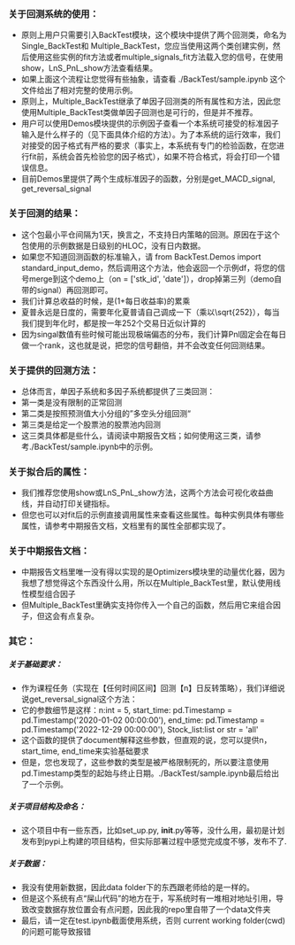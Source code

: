 ### 关于回测系统的使用：
- 原则上用户只需要引入BackTest模块，这个模块中提供了两个回测类，命名为Single_BackTest和 Multiple_BackTest，您应当使用这两个类创建实例，然后使用这些实例的fit方法或者multiple_signals_fit方法载入您的信号，在使用show，LnS_PnL_show方法查看结果。
- 如果上面这个流程让您觉得有些抽象，请查看 ./BackTest/sample.ipynb 这个文件给出了相对完整的使用示例。
- 原则上，Multiple_BackTest继承了单因子回测类的所有属性和方法，因此您使用Multiple_BackTest类做单因子回测也是可行的，但是并不推荐。
- 用户可以使用Demos模块提供的示例因子查看一个本系统可接受的标准因子输入是什么样子的（见下面具体介绍的方法）。为了本系统的运行效率，我们对接受的因子格式有严格的要求（事实上，本系统有专门的检验函数，在您进行fit前，系统会首先检验您的因子格式），如果不符合格式，将会打印一个错误信息。
- 目前Demos里提供了两个生成标准因子的函数，分别是get_MACD_signal, get_reversal_signal

### 关于回测的结果：
- 这个包最小平仓间隔为1天，换言之，不支持日内策略的回测。原因在于这个包使用的示例数据是日级别的HLOC，没有日内数据。
- 如果您不知道回测函数的标准输入，请 from BackTest.Demos import standard_input_demo，然后调用这个方法，他会返回一个示例df，将您的信号merge到这个demo上（on = ['stk_id', 'date']），drop掉第三列（demo自带的signal）再回测即可。
- 我们计算总收益的时候，是(1+每日收益率)的累乘
- 夏普永远是日度的，需要年化夏普请自己调成一下（乘以\sqrt{252}），每当我们提到年化时，都是按一年252个交易日近似计算的
- 因为singal数值有些时候可能出现极端偏态的分布，我们计算Pnl固定会在每日做一个rank，这也就是说，把您的信号翻倍，并不会改变任何回测结果。

### 关于提供的回测方法：
- 总体而言，单因子系统和多因子系统都提供了三类回测：
- 第一类是没有限制的正常回测
- 第二类是按照预测值大小分组的”多空头分组回测“
- 第三类是给定一个股票池的股票池内回测
- 这三类具体都是些什么，请阅读中期报告文档；如何使用这三类，请参考./BackTest/sample.ipynb中的示例。

### 关于拟合后的属性：
- 我们推荐您使用show或LnS_PnL_show方法，这两个方法会可视化收益曲线，并自动打印关键指标。
- 但您也可以对fit后的示例直接调用属性来查看这些属性。每种实例具体有哪些属性，请参考中期报告文档，文档里有的属性全部都实现了。

### 关于中期报告文档：
- 中期报告文档里唯一没有得以实现的是Optimizers模块里的动量优化器，因为我想了想觉得这个东西没什么用，所以在Multiple_BackTest里，默认使用线性模型组合因子
- 但Multiple_BackTest里确实支持你传入一个自己的函数，然后用它来组合因子，但这会有点复杂。

### 其它：
##### 关于基础要求：
- 作为课程任务（实现在【任何时间区间】回测【n】日反转策略），我们详细说说get_reversal_signal这个方法：
- 它的参数细节是这样：n:int = 5, start_time: pd.Timestamp = pd.Timestamp('2020-01-02 00:00:00'), end_time: pd.Timestamp = pd.Timestamp('2022-12-29 00:00:00'), Stock_list:list or str = 'all'
- 这个函数的提供了document解释这些参数，但直观的说，您可以提供n，start_time, end_time来实验基础要求
- 但是，您也发现了，这些参数的类型是被严格限制死的，所以要注意使用pd.Timestamp类型的起始与终止日期。./BackTest/sample.ipynb最后给出了一个示例。

##### 关于项目结构及命名：
- 这个项目中有一些东西，比如set_up.py, __init__.py等等，没什么用，最初是计划发布到pypi上构建的项目结构，但实际部署过程中感觉完成度不够，发布不了.

##### 关于数据：
- 我没有使用新数据，因此data folder下的东西跟老师给的是一样的。
- 但是这个系统有点“屎山代码”的地方在于，写系统时有一堆相对地址引用，导致改变数据存放位置会有点问题，因此我的repo里自带了一个data文件夹
- 最后，请一定在test.ipynb截面使用系统，否则 current working folder(cwd) 的问题可能导致报错
